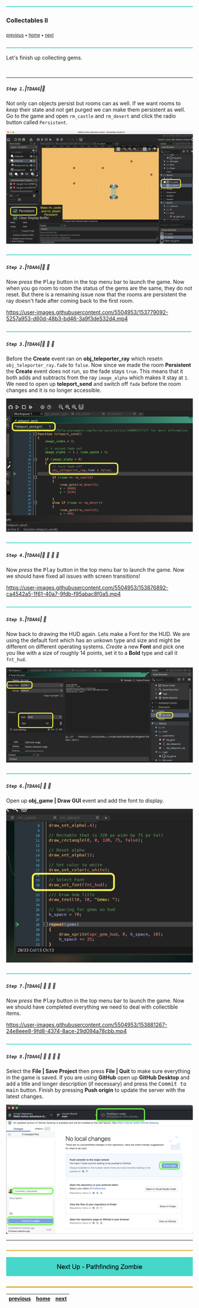 ![](../images/line3.png)

### Collectables II

<sub>[previous](../collectables/README.md#user-content-collectables) • [home](..//README.md#user-content-gms2-action-adventure-game) • [next](../pathfinding/README.md#user-content-pathfinding-zombie)</sub>

![](../images/line3.png)

Let's finish up collecting gems.

<br>

---


##### `Step 1.`\|`TDAAG`|:small_blue_diamond:

 Not only can objects persist but rooms can as well.  If we want rooms to *keep* their state and not get purged we can make them persistent as well. Go to the game and open `rm_castle` and `rm_desert` and click the radio button called `Persistent`.

![make rm_caslte and rm_desert persistent](images/rmPersistence.png)

![](../images/line2.png)

##### `Step 2.`\|`TDAAG`|:small_blue_diamond: :small_blue_diamond: 

Now *press* the <kbd>Play</kbd> button in the top menu bar to launch the game. Now when you go room to room the status of the gems are the same, they do not reset. But there is a remaining issue now that the rooms are persistent the ray doesn't fade after coming back to the first room.

https://user-images.githubusercontent.com/5504953/153779092-5257a953-d60d-48b3-bd46-3a9f3de532d4.mp4

![](../images/line2.png)

##### `Step 3.`\|`TDAAG`|:small_blue_diamond: :small_blue_diamond: :small_blue_diamond:

Before the **Create** event ran on **obj_teleporter_ray** which resetn `obj_teleporter_ray.fade` to `false`.  Now since we made the room **Persistent** the **Create** event does not run, so the fade stays `true`.  This means that it both adds and subtracts from the ray `image_alpha` which makes it stay at `1`.  We need to open up **teleport_send** and switch off `fade` before the room changes and it is no longer accessible.

![alt_text](images/teleportSend.png)

![](../images/line2.png)

##### `Step 4.`\|`TDAAG`|:small_blue_diamond: :small_blue_diamond: :small_blue_diamond: :small_blue_diamond:

Now *press* the <kbd>Play</kbd> button in the top menu bar to launch the game. Now we should have fixed all issues with screen transitions!

https://user-images.githubusercontent.com/5504953/153876892-ca4542a5-1f61-40a7-9fdb-f95abac8f0a5.mp4

![](../images/line2.png)

##### `Step 5.`\|`TDAAG`| :small_orange_diamond:

Now back to drawing the HUD again. Lets make a Font for the HUD. We are using the default font which has an unkown type and size and might be different on different operating systems. *Create* a new **Font** and pick one you like with a size of roughly 14 points, set it to a **Bold** type and call it `fnt_hud`.

![create 14 point bold fnt_hud with cochita font](images/cochinFont.png)

![](../images/line2.png)

##### `Step 6.`\|`TDAAG`| :small_orange_diamond: :small_blue_diamond:

Open up **obj_game | Draw GUI** event and add the font to display.

![change font in obj_game Draw GUI script](images/drawFont.png)

![](../images/line2.png)

##### `Step 7.`\|`TDAAG`| :small_orange_diamond: :small_blue_diamond: :small_blue_diamond:

Now *press* the <kbd>Play</kbd> button in the top menu bar to launch the game. Now we should have completed everything we need to deal with collectible items.

https://user-images.githubusercontent.com/5504953/153881267-24e8eee8-9fd8-4374-8ace-29d094a78cbb.mp4

![](../images/line2.png)

##### `Step 8.`\|`TDAAG`| :small_orange_diamond: :small_blue_diamond: :small_blue_diamond: :small_blue_diamond:

Select the **File | Save Project** then press **File | Quit** to make sure everything in the game is saved. If you are using **GitHub** open up **GitHub Desktop** and add a title and longer description (if necessary) and press the <kbd>Commit to main</kbd> button. Finish by pressing **Push origin** to update the server with the latest changes.

![save commit and push to github](images/github.png)

___


![](../images/line.png)

<!-- <img src="https://via.placeholder.com/1000x100/45D7CA/000000/?text=Next Up - Pathfinding Zombie"> -->

![next web page of walkthrough](images/banner.png)

![](../images/line.png)

| [previous](../collectables/README.md#user-content-collectables)| [home](..//README.md#user-content-gms2-action-adventure-game) | [next](../pathfinding/README.md#user-content-pathfinding-zombie)|
|---|---|---|
